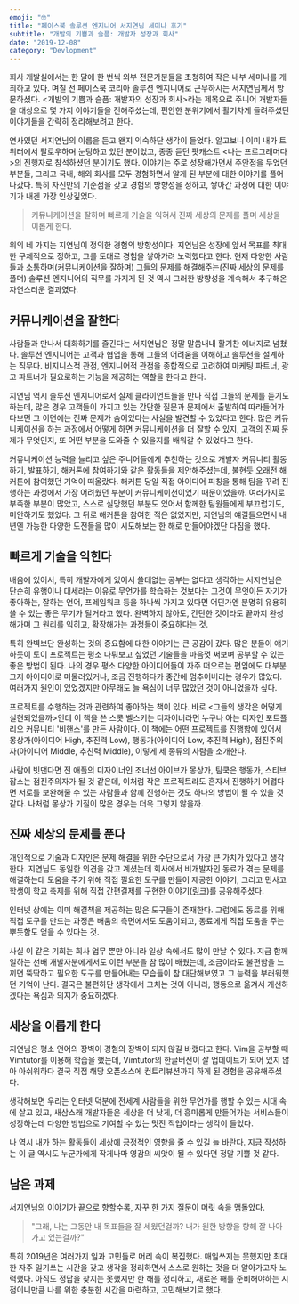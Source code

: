 ```yaml
---
emoji: "🤓"
title: "페이스북 솔루션 엔지니어 서지연님 세미나 후기"
subtitle: "개발의 기쁨과 슬픔: 개발자 성장과 회사"
date: "2019-12-08"
category: "Devlopment"
---
```


회사 개발실에서는 한 달에 한 번씩 외부 전문가분들을 초청하여 작은 내부 세미나를 개최하고 있다. 며칠 전 페이스북 코리아 솔루션 엔지니어로 근무하시는 서지연님께서 방문하셨다. <개발의 기쁨과 슬픔: 개발자의 성장과 회사>라는 제목으로 주니어 개발자들을 대상으로 몇 가지 이야기들을 전해주셨는데, 편안한 분위기에서 활기차게 들려주셨던 이야기들을 간략히 정리해보려고 한다.

연사였던 서지연님의 이름을 듣고 왠지 익숙하단 생각이 들었다. 알고보니 이미 내가 트위터에서 팔로우하며 눈팅하고 있던 분이었고, 종종 듣던 팟캐스트 <나는 프로그래머다>의 진행자로 참석하셨던 분이기도 했다. 이야기는 주로 성장해가면서 주안점을 두었던 부분들, 그리고 국내, 해외 회사를 모두 경험하면서 알게 된 부분에 대한 이야기를 풀어나갔다. 특히 자신만의 기준점을 갖고 경험의 방향성을 정하고, 쌓아간 과정에 대한 이야기가 내겐 가장 인상깊었다.


> 커뮤니케이션을 잘하며
빠르게 기술을 익혀서
진짜 세상의 문제를 풀며
세상을 이롭게 한다.

위의 네 가지는 지연님이 정의한 경험의 방향성이다. 지연님은 성장에 앞서 목표를 최대한 구체적으로 정하고, 그를 토대로 경험을 쌓아가려 노력했다고 한다. 현재 다양한 사람들과 소통하며(커뮤니케이션을 잘하며) 그들의 문제를 해결해주는(진짜 세상의 문제를 풀며) 솔루션 엔지니어의 직무를 가지게 된 것 역시 그러한 방향성을 계속해서 추구해온 자연스러운 결과였다.


## 커뮤니케이션을 잘한다
사람들과 만나서 대화하기를 즐긴다는 서지연님은 정말 말씀내내 활기찬 에너지로 넘쳤다.  솔루션 엔지니어는 고객과 협업을 통해 그들의 어려움을 이해하고 솔루션을 설계하는 직무다. 비지니스적 관점, 엔지니어적 관점을 종합적으로 고려하여 마케팅 파트너, 광고 파트너가 필요로하는 기능을 제공하는 역할을 한다고 한다. 

지연님 역시 솔루션 엔지니어로서 실제 클라이언트들을 만나 직접 그들의 문제를 듣기도 하는데, 많은 경우 고객들이 가지고 있는 간단한 질문과 문제에서 출발하여 따라들어가다보면 그 이면에는 진짜 문제가 숨어있다는 사실을 발견할 수 있었다고 한다. 많은 커뮤니케이션을 하는 과정에서 어떻게 하면 커뮤니케이션을 더 잘할 수 있지, 고객의 진짜 문제가 무엇인지, 또 어떤 부분을 도와줄 수 있을지를 배워갈 수 있었다고 한다.

커뮤니케이션 능력을 늘리고 싶은 주니어들에게 추천하는 것으로 개발자 커뮤니티 활동하기, 발표하기, 해커톤에 참여하기와 같은 활동들을 제안해주셨는데, 불현듯 오래전 해커톤에 참여했던 기억이 떠올랐다. 해커톤 당일 직접 아이디어 피칭을 통해 팀을 꾸려 진행하는 과정에서 가장 어려웠던 부분이 커뮤니케이션이었기 때문이었을까. 여러가지로 부족한 부분이 많았고, 스스로 실망했던 부분도 있어서 함께한 팀원들에게 부끄럽기도, 미안하기도 했었다. 그 뒤로 해커톤을 참여한 적은 없었지만, 지연님의 얘길들으면서 내년엔 가능한 다양한 도전들을 많이 시도해보는 한 해로 만들어야겠단 다짐을 했다.


## 빠르게 기술을 익힌다
배움에 있어서, 특히 개발자에게 있어서 쓸데없는 공부는 없다고 생각하는 서지연님은 단순히 유행이나 대세라는 이유로 무언가를 학습하는 것보다는 그것이 무엇이든 자기가 좋아하는, 잘하는 언어, 프레임워크 등을 하나씩 가지고 있다면 어딘가엔 분명히 유용히 쓸 수 있는 좋은 무기가 될거라고 했다. 완벽하지 않아도, 간단한 것이라도 끝까지 완성해가며 그 원리를 익히고, 확장해가는 과정들이 중요하다는 것.

특히 완벽보단 완성하는 것의 중요함에 대한 이야기는 큰 공감이 갔다. 많은 분들이 얘기하듯이 토이 프로젝트는 평소 다뤄보고 싶었던 기술들을 마음껏 써보며 공부할 수 있는 좋은 방법이 된다. 나의 경우 평소 다양한 아이디어들이 자주 떠오르는 편임에도 대부분 그저 아이디어로 머물러있거나, 조금 진행하다가 중간에 멈추어버리는 경우가 많았다. 여러가지 원인이 있었겠지만 아무래도 늘 욕심이 너무 많았던 것이 아니었을까 싶다.

프로젝트를 수행하는 것과 관련하여 좋아하는 책이 있다. 바로 <그들의 생각은 어떻게 실현되었을까>인데 이 책을 쓴 스콧 벨스키는 디자이너라면 누구나 아는 디자인 포트폴리오 커뮤니티 '비핸스'를 만든 사람이다. 이 책에는 어떤 프로젝트를 진행함에 있어서 몽상가(아이디어 High, 추진력 Low), 행동가(아이디어 Low, 추진력 High), 점진주의자(아이디어 Middle, 추친력 Middle), 이렇게 세 종류의 사람을 소개한다. 

사람에 빗댄다면 전 애플의 디자이너인 조너선 아이브가 몽상가, 팀쿡은 행동가, 스티브잡스는 점진주의자가 될 것 같은데, 이처럼 작은 프로젝트라도 혼자서 진행하기 어렵다면 서로를 보완해줄 수 있는 사람들과 함께 진행하는 것도 하나의 방법이 될 수 있을 것 같다. 나처럼 몽상가 기질이 많은 경우는 더욱 그렇지 않을까.


## 진짜 세상의 문제를 푼다
개인적으로 기술과 디자인은 문제 해결을 위한 수단으로서 가장 큰 가치가 있다고 생각한다. 지연님도 동일한 의견을 갖고 계셨는데 회사에서 비개발자인 동료가 겪는 문제를 해결하는데 도움을 주기 위해 직접 필요한 도구를 만들어 제공한 이야기, 그리고 민사고 학생이 학교 축제를 위해 직접 간편결제를 구현한 이야기([링크](https://blog.chosunghyun.com/kr-minsapay/))를 공유해주셨다.

인터넷 상에는 이미 해결책을 제공하는 많은 도구들이 존재한다. 그럼에도 동료를 위해 직접 도구를 만드는 과정은 배움의 측면에서도 도움이되고, 동료에게 직접 도움을 주는 뿌듯함도 얻을 수 있다는 것.

사실 이 같은 기회는 회사 업무 뿐만 아니라 일상 속에서도 많이 만날 수 있다. 지금 함께 일하는 선배 개발자분에게서도 이런 부분을 참 많이 배웠는데, 조금이라도 불편함을 느끼면 뚝딱하고 필요한 도구를 만들어내는 모습들이 참 대단해보였고 그 능력을 부러워했던 기억이 난다. 결국은 불편하단 생각에서 그치는 것이 아니라, 행동으로 옮겨서 개선하겠다는 욕심과 의지가 중요하겠다.


## 세상을 이롭게 한다
지연님은 평소 언어의 장벽이 경험의 장벽이 되지 않길 바랬다고 한다. Vim을 공부할 때 Vimtutor를 이용해 학습을 했는데,
Vimtutor의 한글버전이 잘 업데이트가 되어 있지 않아 아쉬워하다 결국 직접 해당 오픈소스에 컨트리뷰션까지 하게 된 경험을 공유해주셨다.

생각해보면 우리는 인터넷 덕분에 전세계 사람들을 위한 무언가를 행할 수 있는 시대 속에 살고 있고, 새삼스래 개발자들은 세상을 더 낫게, 더 흥미롭게 만들어가는 서비스들이 성장하는데 다양한 방법으로 기여할 수 있는 멋진 직업이라는 생각이 들었다.

나 역시 내가 하는 활동들이 세상에 긍정적인 영향을 줄 수 있길 늘 바란다.  지금 작성하는 이 글 역시도 누군가에게 작게나마 영감의 씨앗이 될 수 있다면 정말 기쁠 것 같다.



## 남은 과제
서지연님의 이야기가 끝으로 향할수록, 자꾸 한 가지 질문이 머릿 속을 맴돌았다.
> "그래, 나는 그동안 내 목표들을 잘 세웠던걸까? 내가 원한 방향을 향해 잘 나아가고 있는걸까?"

특히 2019년은 여러가지 일과 고민들로 머리 속이 복집했다. 매일쓰지는 못했지만 최대한 자주 일기쓰는 시간을 갖고 생각을 정리하면서 스스로 원하는 것을 더 알아가고자 노력했다. 아직도 정답을 찾지는 못했지만 한 해를 정리하고, 새로운 해를 준비해야하는 시점이니만큼 나를 위한 충분한 시간을 마련하고, 고민해보기로 했다.